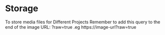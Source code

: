 # Storage
To store media files for Different Projects
Remember to add this query to the end of the image URL:  ?raw=true
.eg https://image-url?raw=true
